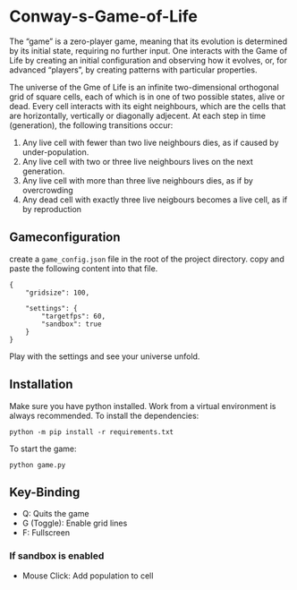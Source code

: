 # Conway-s-Game-of-Life
The “game” is a zero-player game, meaning that its evolution is determined by its initial state, requiring no further input. One interacts with the Game of Life by creating an initial configuration and observing how it evolves, or, for advanced “players”, by creating patterns with particular properties.

The universe of the Gme of Life is an infinite two-dimensional orthogonal grid of square cells, each of which is in one of two possible states, alive or dead.
Every cell interacts with its eight neighbours, which are the cells that are horizontally, vertically or diagonally adjecent.
At each step in time (generation), the following transitions occur:

1. Any live cell with fewer than two live neighbours dies, as if caused by under-population.
2. Any live cell with two or three live neighbours lives on the next generation.
3. Any live cell with more than three live neighbours dies, as if by overcrowding
4. Any dead cell with exactly three live neigbours becomes a live cell, as if by reproduction

## Gameconfiguration

create a `game_config.json` file in the root of the project directory.
copy and paste the following content into that file.

    {
        "gridsize": 100,

        "settings": {
            "targetfps": 60,
            "sandbox": true
        }
    }

Play with the settings and see your universe unfold.

## Installation

Make sure you have python installed. Work from a virtual environment is always recommended.
To install the dependencies:

    python -m pip install -r requirements.txt

To start the game:

    python game.py

## Key-Binding

 - Q: Quits the game
 - G (Toggle): Enable grid lines
 - F: Fullscreen

### If sandbox is enabled
 - Mouse Click: Add population to cell